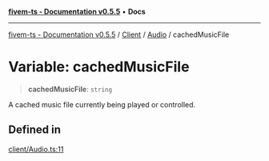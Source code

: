 [**fivem-ts - Documentation v0.5.5**](../../../../../README.md) • **Docs**

***

[fivem-ts - Documentation v0.5.5](../../../../../README.md) / [Client](../../../README.md) / [Audio](../README.md) / cachedMusicFile

# Variable: cachedMusicFile

> **cachedMusicFile**: `string`

A cached music file currently being played or controlled.

## Defined in

[client/Audio.ts:11](https://github.com/Purpose-Dev/fivem-ts/blob/main/src/client/Audio.ts#L11)
